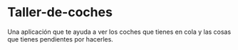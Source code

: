 # Taller-de-coches
Una aplicación que te ayuda a ver los coches que tienes en cola y las cosas que tienes pendientes por hacerles.
